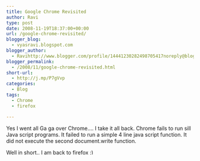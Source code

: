 ```yaml
---
title: Google Chrome Revisited
author: Ravi
type: post
date: 2008-11-19T18:37:00+00:00
url: /google-chrome-revisited/
blogger_blog:
  - vyasravi.blogspot.com
blogger_author:
  - Ravihttp://www.blogger.com/profile/14441230282498705417noreply@blogger.com
blogger_permalink:
  - /2008/11/google-chrome-revisited.html
short-url:
  - http://j.mp/P7gVvp
categories:
  - Blog
tags:
  - Chrome
  - firefox

---
```

Yes I went all Ga ga over Chrome&#8230;. I take it all back. Chrome fails to run sill Java script programs. It failed to run a simple 4 line java script function. It did not execute the second document.write function.

Well in short.. I am back to firefox <img src="http://www.ravivyas.com/wp-includes/images/smilies/simple-smile.png" alt=":)" class="wp-smiley" style="height: 1em; max-height: 1em;" />